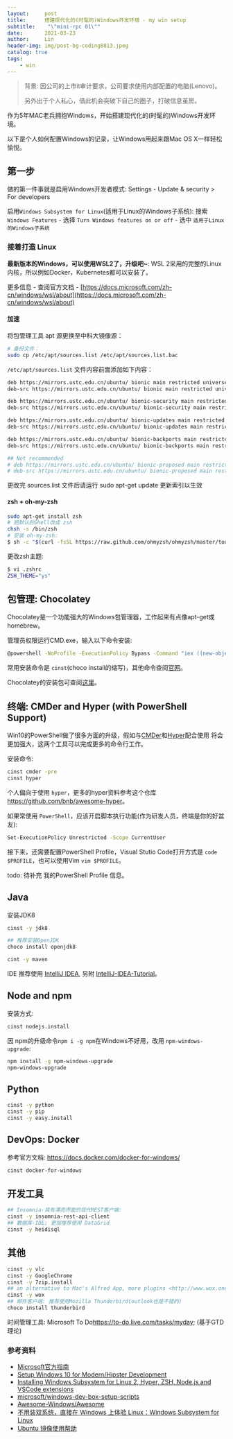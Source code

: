 ```yaml
---
layout:     post
title:      搭建现代化的(时髦的)Windows开发环境 - my win setup
subtitle:    "\"mini-rpc 01\""
date:       2021-03-23
author:     Lin
header-img: img/post-bg-coding0813.jpeg
catalog: true
tags:
    - win
---
```


> 背景: 因公司的上市it审计要求，公司要求使用内部配置的电脑(Lenovo)。
>
> 另外出于个人私心，借此机会突破下自己的圈子，打破信息茧房。

作为5年MAC老兵拥抱Windows，开始搭建现代化的(时髦的)Windows开发环境。

以下是个人如何配置Windows的记录，让Windows用起来跟Mac OS X一样轻松愉悦。

## 第一步

做的第一件事就是启用Windows开发者模式: Settings - Update & security > For developers

启用`Windows Subsystem for Linux`(适用于Linux的Windows子系统): 搜索 `Windows Features` - 选择 `Turn Windows features on or off` - 选中 `适用于Linux的Windows子系统`

### 接着打造 Linux

**最新版本的Windows，可以使用WSL2了，升级吧~**: WSL 2采用的完整的Linux内核，所以例如Docker，Kubernetes都可以安装了。

更多信息 - 查阅官方文档 - [https://docs.microsoft.com/zh-cn/windows/wsl/about](https://docs.microsoft.com/zh-cn/windows/wsl/about)

#### 加速

将包管理工具 apt 源更换至中科大镜像源：

```sh
# 备份文件：
sudo cp /etc/apt/sources.list /etc/apt/sources.list.bac
```

`/etc/apt/sources.list` 文件内容前面添加如下内容：

```sh
deb https://mirrors.ustc.edu.cn/ubuntu/ bionic main restricted universe multiverse
deb-src https://mirrors.ustc.edu.cn/ubuntu/ bionic main restricted universe multiverse

deb https://mirrors.ustc.edu.cn/ubuntu/ bionic-security main restricted universe multiverse
deb-src https://mirrors.ustc.edu.cn/ubuntu/ bionic-security main restricted universe multiverse

deb https://mirrors.ustc.edu.cn/ubuntu/ bionic-updates main restricted universe multiverse
deb-src https://mirrors.ustc.edu.cn/ubuntu/ bionic-updates main restricted universe multiverse

deb https://mirrors.ustc.edu.cn/ubuntu/ bionic-backports main restricted universe multiverse
deb-src https://mirrors.ustc.edu.cn/ubuntu/ bionic-backports main restricted universe multiverse

## Not recommended
# deb https://mirrors.ustc.edu.cn/ubuntu/ bionic-proposed main restricted universe multiverse
# deb-src https://mirrors.ustc.edu.cn/ubuntu/ bionic-proposed main restricted universe multiverse
```

更改完 sources.list 文件后请运行 sudo apt-get update 更新索引以生效

#### zsh + oh-my-zsh

```sh
sudo apt-get install zsh
# 把默认的Shell改成 zsh
chsh -s /bin/zsh
# 安装 oh-my-zsh:
$ sh -c "$(curl -fsSL https://raw.github.com/ohmyzsh/ohmyzsh/master/tools/install.sh)"
```

更改zsh主题:

```sh
$ vi .zshrc
ZSH_THEME="ys"
```

## 包管理: Chocolatey

Chocolatey是一个功能强大的Windows包管理器，工作起来有点像apt-get或homebrew。

管理员权限运行CMD.exe，输入以下命令安装:

```sh
@powershell -NoProfile -ExecutionPolicy Bypass -Command "iex ((new-object net.webclient).DownloadString('https://chocolatey.org/install.ps1'))" && SET PATH=%PATH%;%ALLUSERSPROFILE%\chocolatey\bin
```

常用安装命令是 `cinst`(choco install的缩写)，其他命令查阅[官网](https://docs.chocolatey.org/en-us/choco/commands/)。

Chocolatey的安装包可查阅[这里](https://chocolatey.org/packages)。

## 终端: CMDer and Hyper (with PowerShell Support)

Win10的PowerShell做了很多方面的升级，假如与[CMDer](https://github.com/cmderdev/cmder)和[Hyper](https://hyper.is/)配合使用 将会更加强大，这两个工具可以完成更多的命令行工作。

安装命令:

```sh
cinst cmder -pre
cinst hyper
```

个人偏向于使用 `hyper`，更多的hyper资料参考这个仓库<https://github.com/bnb/awesome-hyper>。

如果常使用 `PowerShell`，应该开启脚本执行功能(作为研发人员，终端是你的好盆友):

```sh
Set-ExecutionPolicy Unrestricted -Scope CurrentUser
```

接下来，还需要配置PowerShell Profile，Visual Stutio Code打开方式是 `code $PROFILE`，也可以使用Vim `vim $PROFILE`。

todo: 待补充 我的PowerShell Profile 信息。

## Java

安装JDK8

```sh
cinst -y jdk8

## 推荐安装OpenJDK
choco install openjdk8
```

```sh
cint -y maven
```

IDE 推荐使用 [IntelliJ IDEA](https://www.jetbrains.com/idea/), 另附 [IntelliJ-IDEA-Tutorial](https://github.com/judasn/IntelliJ-IDEA-Tutorial)。

## Node and npm

安装方式:

```sh
cinst nodejs.install
```

因 npm的升级命令`npm i -g npm`在Windows不好用，改用 `npm-windows-upgrade`:

```sh
npm install -g npm-windows-upgrade
npm-windows-upgrade
```

## Python

```sh
cinst -y python
cinst -y pip
cinst -y easy.install
```

## DevOps: Docker

参考官方文档: <https://docs.docker.com/docker-for-windows/>

```sh
cinst docker-for-windows
```

## 开发工具

```sh
## Insomnia-具有漂亮界面的现代REST客户端:
cinst -y insomnia-rest-api-client
## 数据库-IDE; 更加推荐使用 DataGrid
cinst -y heidisql
```

## 其他

```sh
cinst -y vlc
cinst -y GoogleChrome
cinst -y 7zip.install
## an alternative to Mac's Alfred App, more plugins <http://www.wox.one/plugin>
cinst -y wox
## 邮件客户端: 推荐使用Mozilla Thunderbird(outlook也是不错的)
choco install thunderbird
```

时间管理工具: Microsoft To Do<https://to-do.live.com/tasks/myday>; (基于GTD理论)

### 参考资料

* [Microsoft官方指南](https://docs.microsoft.com/zh-cn/windows/dev-environment/overview)
* [Setup Windows 10 for Modern/Hipster Development](https://github.com/felixrieseberg/windows-development-environment)
* [Installing Windows Subsystem for Linux 2, Hyper, ZSH, Node.js and VSCode extensions](https://gist.github.com/leodutra/a6cebe11db5414cdaedc6e75ad194a00)
* [microsoft/windows-dev-box-setup-scripts](https://github.com/microsoft/windows-dev-box-setup-scripts)
* [Awesome-Windows/Awesome](https://github.com/Awesome-Windows/Awesome)
* [不用装双系统，直接在 Windows 上体验 Linux：Windows Subsystem for Linux](https://sspai.com/post/43813)
* [Ubuntu 镜像使用帮助](https://lug.ustc.edu.cn/wiki/mirrors/help/ubuntu/)
